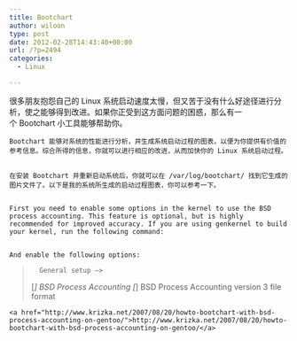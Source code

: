 ```yaml
---
title: Bootchart
author: wiloon
type: post
date: 2012-02-28T14:43:40+00:00
url: /?p=2494
categories:
  - Linux

---
```

很多朋友抱怨自己的 Linux 系统启动速度太慢，但又苦于没有什么好途径进行分析，使之能够得到改进。如果你正受到这方面问题的困惑，那么有一个 Bootchart 小工具能够帮助你。
  
    Bootchart 能够对系统的性能进行分析，并生成系统启动过程的图表，以便为你提供有价值的参考信息。综合所得的信息，你就可以进行相应的改进，从而加快你的 Linux 系统启动过程。
  
  
    在安装 Bootchart 并重新启动系统后，你就可以在 /var/log/bootchart/ 找到它生成的图片文件了。以下是我的系统所生成的启动过程图表，你可以参考一下。
  
  
    First you need to enable some options in the kernel to use the BSD process accounting. This feature is optional, but is highly recommended for improved accuracy. If you are using genkernel to build your kernel, run the following command:
  
  
    And enable the following options:
  
  <blockquote>
    
      General setup —>
 [*] BSD Process Accounting
 [*] BSD Process Accounting version 3 file format
    
  </blockquote>
  
    <a href="http://www.krizka.net/2007/08/20/howto-bootchart-with-bsd-process-accounting-on-gentoo/">http://www.krizka.net/2007/08/20/howto-bootchart-with-bsd-process-accounting-on-gentoo/</a>
  
